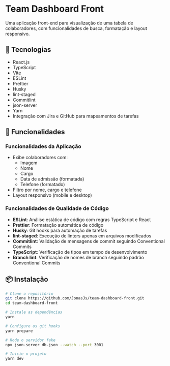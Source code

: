 # Team Dashboard Front

Uma aplicação front-end para visualização de uma tabela de colaboradores, com funcionalidades de busca, formatação e layout responsivo.

## 🚀 Tecnologias

- React.js
- TypeScript
- Vite
- ESLint
- Prettier
- Husky
- lint-staged
- Commitlint
- json-server
- Yarn
- Integração com Jira e GitHub para mapeamentos de tarefas

## 🔧 Funcionalidades

### Funcionalidades da Aplicação

- Exibe colaboradores com:
  - Imagem
  - Nome
  - Cargo
  - Data de admissão (formatada)
  - Telefone (formatado)
- Filtro por nome, cargo e telefone
- Layout responsivo (mobile e desktop)

### Funcionalidades de Qualidade de Código

- **ESLint**: Análise estática de código com regras TypeScript e React
- **Prettier**: Formatação automática de código
- **Husky**: Git hooks para automação de tarefas
- **lint-staged**: Execução de linters apenas em arquivos modificados
- **Commitlint**: Validação de mensagens de commit seguindo Conventional Commits
- **TypeScript**: Verificação de tipos em tempo de desenvolvimento
- **Branch lint**: Verificação de nomes de branch seguindo padrão Conventional Commits

## 📦 Instalação

```bash
# Clone o repositório
git clone https://github.com/JonasJs/team-dashboard-front.git
cd team-dashboard-front

# Instale as dependências
yarn

# Configure os git hooks
yarn prepare

# Rode o servidor fake
npx json-server db.json --watch --port 3001

# Inicie o projeto
yarn dev
```
